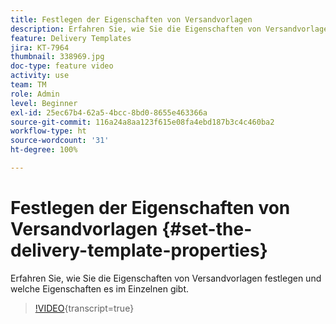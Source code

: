 ```yaml
---
title: Festlegen der Eigenschaften von Versandvorlagen
description: Erfahren Sie, wie Sie die Eigenschaften von Versandvorlagen konfigurieren.
feature: Delivery Templates
jira: KT-7964
thumbnail: 338969.jpg
doc-type: feature video
activity: use
team: TM
role: Admin
level: Beginner
exl-id: 25ec67b4-62a5-4bcc-8bd0-8655e463366a
source-git-commit: 116a24a8aa123f615e08fa4ebd187b3c4c460ba2
workflow-type: ht
source-wordcount: '31'
ht-degree: 100%

---
```


# Festlegen der Eigenschaften von Versandvorlagen {#set-the-delivery-template-properties}

Erfahren Sie, wie Sie die Eigenschaften von Versandvorlagen festlegen und welche Eigenschaften es im Einzelnen gibt.

>[!VIDEO](https://video.tv.adobe.com/v/338969?quality=12&learn=on){transcript=true}
